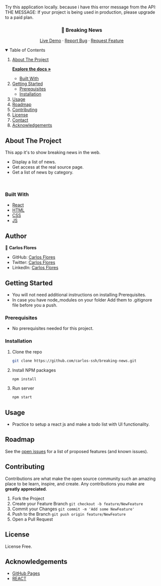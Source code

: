 <br />
<span>
    Try this application locally. because i have this error message from the API:
    THE MESSAGE:
    If your project is being used in production, please upgrade to a paid plan.
  </span>
<p align="center">

  <h3 align="center">📰 Breaking News</h3>

   <p align="center"
     The Bookstore is a website similar to the "Awesome Books" website built in the previous module. You will create an MVP version of it that allows you to:
   </p>
   <a href="https://breakingnewsnews.netlify.app/">Live Demo</a>
   ·
   <a href="https://github.com/carlos-ssh/breaking-news/issues">Report Bug</a>
   ·
   <a href="https://github.com/carlos-ssh/breaking-news/issues">Request Feature</a>
</p>

<details open="open">
  <summary>Table of Contents</summary>

  <ol>
    <li>
    <a href="#about-the-project">About The Project</a>

   <a href="#"><strong>Explore the docs »</strong></a>
   <br />
    <ul>
      <li><a href="#built-with">Built With</a></li>
    </ul>
    </li>
    <li>
      <a href="#getting-started">Getting Started</a>
      <ul>
        <li><a href="#prerequisites">Prerequisites</a></li>
        <li><a href="#installation">Installation</a></li>
      </ul>
    </li>
    <li><a href="#usage">Usage</a></li>
    <li><a href="#roadmap">Roadmap</a></li>
    <li><a href="#contributing">Contributing</a></li>
    <li><a href="#license">License</a></li>
    <li><a href="#contact">Contact</a></li>
    <li><a href="#acknowledgements">Acknowledgements</a></li>
  </ol>
</details>

## About The Project

This app it's to show breaking news in the web.

 <ul>
    <li> Display a list of news. </li>
    <li> Get access at the real source page. </li>
    <li> Get a list of news by category. </li>
 </ul>
 <br />

### Built With

- [React](https://es.reactjs.org/)
- [HTML](https://www.w3schools.com/html/)
- [CSS](https://www.w3schools.com/css/)
- [JS](https://www.javascript.com/)

## Author

👤 **Carlos Flores**

- GitHub: [Carlos Flores](https://github.com/carlos-ssh)
- Twitter: [Carlos Flores](https://twitter.com/aom.robles)
- LinkedIn: [Carlos Flores](https://www.linkedin.com/in/carlos-ssh/)

## Getting Started

- You will not need additional instructions on installing Prerequisites.
- In case you have node_modules on your folder Add them to .gitignore file before you a push.

### Prerequisites

- No prerequisites needed for this project.

### Installation

1. Clone the repo
   ```sh
   git clone https://github.com/carlos-ssh/breaking-news.git
   ```
2. Install NPM packages
   ```sh
   npm install
   ```
3. Run server
   ```sh
   npm start
   ```

## Usage

- Practice to setup a react js and make a todo list with UI functionality.

## Roadmap

See the [open issues](https://github.com/carlos-ssh/realtime-crypto/issues) for a list of proposed features (and known issues).

## Contributing

Contributions are what make the open source community such an amazing place to be learn, inspire, and create. Any contributions you make are **greatly appreciated**.

1. Fork the Project
2. Create your Feature Branch `git checkout -b feature/NewFeature`
3. Commit your Changes `git commit -m 'Add some NewFeature'`
4. Push to the Branch `git push origin feature/NewFeature`
5. Open a Pull Request

## License

License Free.

## Acknowledgements

- [GitHub Pages](https://pages.github.com)
- [REACT](https://react.org/)
